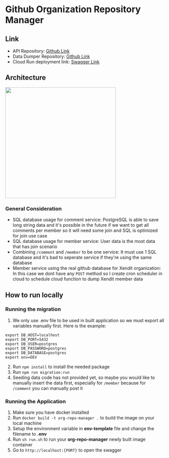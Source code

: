 # Github Organization Repository Manager

## Link

- API Repository: [Github Link](https://github.com/ranggarppb/github-org-repo-manager)
- Data Dumper Repository: [Github Link](https://github.com/ranggarppb/github-orgs-dump-data)
- Cloud Run deployment link: [Swagger Link](https://org-repo-manager-bm57i6eyna-et.a.run.app)

## Architecture

<img src="https://i.ibb.co/cg0cT4N/Github-Organization-Repo-Architecture.png" width="350">

### General Consideration
- SQL database usage for comment service: PostgreSQL is able to save long string data and it's possible in the future if we want to get all comments per member so it will need some join and SQL is optimized for join use case
- SQL database usage for member service: User data is the most data that has join scenario
- Combining ```/comment``` and ```/member``` to be one service: It must use 1 SQL database and it's bad to seperate service if they're using the same database
- Member service using the real github database for Xendit organization: In this case we dont have any ```POST``` method so I create cron scheduler in cloud to schedule cloud function to dump Xendit member data


## How to run locally

### Running the migration
1. We only use .env file to be used in built application so we must export all variables manually first. Here is the example:
  ```
  export DB_HOST=localhost
  export DB_PORT=5432
  export DB_USER=postgres
  export DB_PASSWORD=postgres
  export DB_DATABASE=postgres
  export env=DEV
  ```
2. Run ```npm install``` to install the needed package
3. Run ```npm run migration:run```
4. Seeding data code has not provided yet, so maybe you would like to manually insert the data first, especially for ```/member``` because for ```/comment``` you can manually post it

### Running the Application
1. Make sure you have docker installed
2. Run ```docker build -t org-repo-manager .``` to build the image on your local machine
3. Setup the environment variable in **env-template** file and change the filename to **.env**
4. Run ```sh run.sh``` to run your **org-repo-manager** newly built image container
5. Go to ```http://localhost:{PORT}``` to open the swagger
